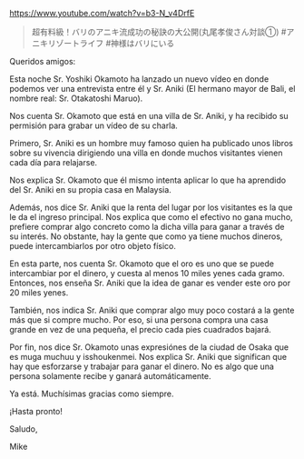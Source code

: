 https://www.youtube.com/watch?v=b3-N_v4DrfE

> 超有料級！バリのアニキ流成功の秘訣の大公開(丸尾孝俊さん対談①) #アニキリゾートライフ #神様はバリにいる

Queridos amigos:

Esta noche Sr. Yoshiki Okamoto ha lanzado un nuevo vídeo en donde podemos ver una entrevista entre él y Sr. Aniki (El hermano mayor de Bali, el nombre real: Sr. Otakatoshi Maruo).

Nos cuenta Sr. Okamoto que está en una villa de Sr. Aniki, y ha recibido su permisión para grabar un vídeo de su charla.

Primero, Sr. Aniki es un hombre muy famoso quien ha publicado unos libros sobre su vivencia dirigiendo una villa en donde muchos visitantes vienen cada día para relajarse. 

Nos explica Sr. Okamoto que él mismo intenta aplicar lo que ha aprendido del Sr. Aniki en su propia casa en Malaysia. 

Además, nos dice Sr. Aniki que la renta del lugar por los visitantes es la que le da el ingreso principal. Nos explica que como el efectivo no gana mucho, prefiere comprar algo concreto como la dicha villa para ganar a través de su interés. No obstante, hay la gente que como ya tiene muchos dineros, puede intercambiarlos por otro objeto físico. 

En esta parte, nos cuenta Sr. Okamoto que el oro es uno que se puede intercambiar por el dinero, y cuesta al menos 10 miles yenes cada gramo. Entonces, nos enseña Sr. Aniki que la idea de ganar es vender este oro por 20 miles yenes. 

También, nos indica Sr. Aniki que comprar algo muy poco costará a la gente más que si compre mucho. Por eso, si una persona compra una casa grande en vez de una pequeña, el precio cada pies cuadrados bajará.

Por fin, nos dice Sr. Okamoto unas expresiónes de la ciudad de Osaka que es muga muchuu y isshoukenmei. Nos explica Sr. Aniki que significan que hay que esforzarse y trabajar para ganar el dinero. No es algo que una persona solamente recibe y ganará automáticamente.

Ya está. Muchísimas gracias como siempre.

¡Hasta pronto!

Saludo,

Mike
